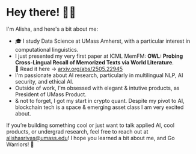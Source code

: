 # Hey there! 👋🏽

I'm Alisha, and here's a bit about me:

- 🎓 I study Data Science at UMass Amherst, with a particular interest in computational linguistics.
- I just presented my very first paper at ICML MemFM:
 **OWL: Probing Cross-Lingual Recall of Memorized Texts via World Literature**.  
 📖 Read it here → [arxiv.org/abs/2505.22945](https://arxiv.org/abs/2505.22945)
- I'm passionate about AI research, particularly in multilingual NLP, AI security, and ethical AI.
- Outside of work, I'm obsessed with elegant & intutive products, as President of UMass Product.
- & not to forget, I got my start in crypto quant. Despite my pivot to AI, blockchain tech is a space & emerging asset class I am very excited about. 

If you’re building something cool or just want to talk applied AI, cool products, or undergrad research, feel free to reach out at alishasrivas@umass.edu!
I hope you learned a bit about me, and Go Warriors! 🌁
